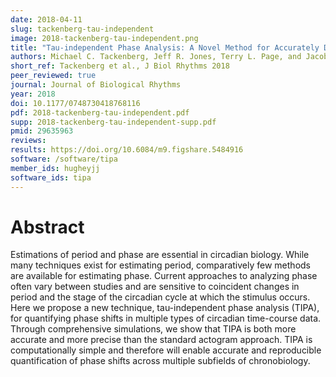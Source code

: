 ```yaml
---
date: 2018-04-11
slug: tackenberg-tau-independent
image: 2018-tackenberg-tau-independent.png
title: "Tau-independent Phase Analysis: A Novel Method for Accurately Determining Phase Shifts"
authors: Michael C. Tackenberg, Jeff R. Jones, Terry L. Page, and Jacob J. Hughey
short_ref: Tackenberg et al., J Biol Rhythms 2018
peer_reviewed: true
journal: Journal of Biological Rhythms
year: 2018
doi: 10.1177/0748730418768116
pdf: 2018-tackenberg-tau-independent.pdf
supp: 2018-tackenberg-tau-independent-supp.pdf
pmid: 29635963
reviews: 
results: https://doi.org/10.6084/m9.figshare.5484916
software: /software/tipa
member_ids: hugheyjj
software_ids: tipa
---
```


# Abstract

Estimations of period and phase are essential in circadian biology. While many techniques exist for estimating period, comparatively few methods are available for estimating phase. Current approaches to analyzing phase often vary between studies and are sensitive to coincident changes in period and the stage of the circadian cycle at which the stimulus occurs. Here we propose a new technique, tau-independent phase analysis (TIPA), for quantifying phase shifts in multiple types of circadian time-course data. Through comprehensive simulations, we show that TIPA is both more accurate and more precise than the standard actogram approach. TIPA is computationally simple and therefore will enable accurate and reproducible quantification of phase shifts across multiple subfields of chronobiology.
